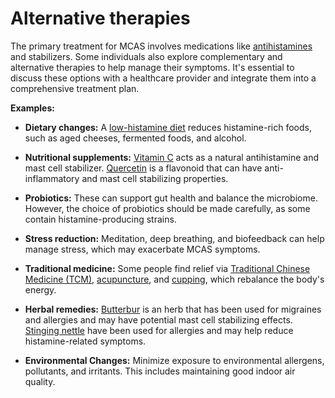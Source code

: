 # Alternative therapies

The primary treatment for MCAS involves medications like [antihistamines](../antihistamines/) and stabilizers. Some individuals also explore complementary and alternative therapies to help manage their symptoms. It's essential to discuss these options with a healthcare provider and integrate them into a comprehensive treatment plan.

**Examples:**

* **Dietary changes:** A [low-histamine diet](../low-histamine-diet/) reduces histamine-rich foods, such as aged cheeses, fermented foods, and alcohol.

* **Nutritional supplements:** [Vitamin C](../vitamin-c/) acts as a natural antihistamine and mast cell stabilizer. [Quercetin](../quercetin/) is a flavonoid that can have anti-inflammatory and mast cell stabilizing properties.

* **Probiotics:** These can support gut health and balance the microbiome. However, the choice of probiotics should be made carefully, as some contain histamine-producing strains.

* **Stress reduction:** Meditation, deep breathing, and biofeedback can help manage stress, which may exacerbate MCAS symptoms.

* **Traditional medicine:** Some people find relief via [Traditional Chinese Medicine (TCM)](../traditional-chinese-medicine/), [acupuncture](../acupuncture/), and [cupping](../cupping/), which rebalance the body's energy.

* **Herbal remedies:** [Butterbur](../butterbur/) is an herb that has been used for migraines and allergies and may have potential mast cell stabilizing effects. [Stinging nettle](../stinging-nettle/) have been used for allergies and may help reduce histamine-related symptoms.

* **Environmental Changes:** Minimize exposure to environmental allergens, pollutants, and irritants. This includes maintaining good indoor air quality.

